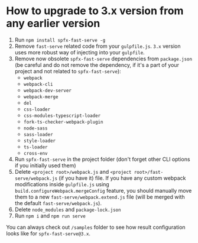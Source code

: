 # How to upgrade to 3.x version from **any** earlier version

1. Run `npm install spfx-fast-serve -g`
2. Remove `fast-serve` related code from your `gulpfile.js`. `3.x` version uses more robust way of injecting into your `gulpfile`.
3. Remove now obsolete `spfx-fast-serve` dependencies from `package.json` (be careful and do not remove the dependency, if it's a part of your project and not related to `spfx-fast-serve`):
    - `webpack`
    - `webpack-cli`
    - `webpack-dev-server`
    - `webpack-merge`
    - `del`
    - `css-loader`
    - `css-modules-typescript-loader`
    - `fork-ts-checker-webpack-plugin`
    - `node-sass`
    - `sass-loader`
    - `style-loader`
    - `ts-loader`
    - `cross-env`
4. Run `spfx-fast-serve` in the project folder (don't forget other CLI options if you initially used them)
5. Delete `<project root>/webpack.js` and `<project root>/fast-serve/webpack.js` (if you have it) file. If you have any custom webpack modifications inside `gulpfile.js` using `build.configureWebpack.mergeConfig` feature, you should manually move them to a new `fast-serve/webpack.extend.js` file (will be merged with the default `fast-serve/webpack.js`).
6. Delete `node_modules` and `package-lock.json`
7. Run `npm i` and `npm run serve`

You can always check out `/samples` folder to see how result configuration looks like for `spfx-fast-serve@3.x`.
